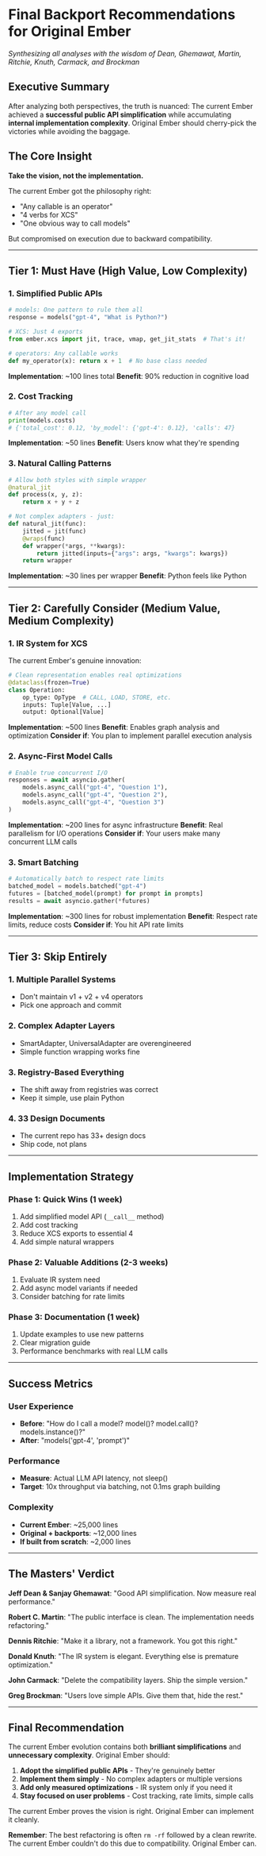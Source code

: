# Final Backport Recommendations for Original Ember

*Synthesizing all analyses with the wisdom of Dean, Ghemawat, Martin, Ritchie, Knuth, Carmack, and Brockman*

## Executive Summary

After analyzing both perspectives, the truth is nuanced: The current Ember achieved a **successful public API simplification** while accumulating **internal implementation complexity**. Original Ember should cherry-pick the victories while avoiding the baggage.

## The Core Insight

**Take the vision, not the implementation.**

The current Ember got the philosophy right:
- "Any callable is an operator"
- "4 verbs for XCS"  
- "One obvious way to call models"

But compromised on execution due to backward compatibility.

---

## Tier 1: Must Have (High Value, Low Complexity)

### 1. Simplified Public APIs

```python
# models: One pattern to rule them all
response = models("gpt-4", "What is Python?")

# XCS: Just 4 exports
from ember.xcs import jit, trace, vmap, get_jit_stats  # That's it!

# operators: Any callable works
def my_operator(x): return x + 1  # No base class needed
```

**Implementation**: ~100 lines total
**Benefit**: 90% reduction in cognitive load

### 2. Cost Tracking

```python
# After any model call
print(models.costs)  
# {'total_cost': 0.12, 'by_model': {'gpt-4': 0.12}, 'calls': 47}
```

**Implementation**: ~50 lines
**Benefit**: Users know what they're spending

### 3. Natural Calling Patterns

```python
# Allow both styles with simple wrapper
@natural_jit
def process(x, y, z):
    return x + y + z

# Not complex adapters - just:
def natural_jit(func):
    jitted = jit(func)
    @wraps(func)
    def wrapper(*args, **kwargs):
        return jitted(inputs={"args": args, "kwargs": kwargs})
    return wrapper
```

**Implementation**: ~30 lines per wrapper
**Benefit**: Python feels like Python

---

## Tier 2: Carefully Consider (Medium Value, Medium Complexity)

### 1. IR System for XCS

The current Ember's genuine innovation:

```python
# Clean representation enables real optimizations
@dataclass(frozen=True)
class Operation:
    op_type: OpType  # CALL, LOAD, STORE, etc.
    inputs: Tuple[Value, ...]
    output: Optional[Value]
```

**Implementation**: ~500 lines
**Benefit**: Enables graph analysis and optimization
**Consider if**: You plan to implement parallel execution analysis

### 2. Async-First Model Calls

```python
# Enable true concurrent I/O
responses = await asyncio.gather(
    models.async_call("gpt-4", "Question 1"),
    models.async_call("gpt-4", "Question 2"),
    models.async_call("gpt-4", "Question 3")
)
```

**Implementation**: ~200 lines for async infrastructure
**Benefit**: Real parallelism for I/O operations
**Consider if**: Your users make many concurrent LLM calls

### 3. Smart Batching

```python
# Automatically batch to respect rate limits
batched_model = models.batched("gpt-4")
futures = [batched_model(prompt) for prompt in prompts]
results = await asyncio.gather(*futures)
```

**Implementation**: ~300 lines for robust implementation
**Benefit**: Respect rate limits, reduce costs
**Consider if**: You hit API rate limits

---

## Tier 3: Skip Entirely

### 1. Multiple Parallel Systems
- Don't maintain v1 + v2 + v4 operators
- Pick one approach and commit

### 2. Complex Adapter Layers  
- SmartAdapter, UniversalAdapter are overengineered
- Simple function wrapping works fine

### 3. Registry-Based Everything
- The shift away from registries was correct
- Keep it simple, use plain Python

### 4. 33 Design Documents
- The current repo has 33+ design docs
- Ship code, not plans

---

## Implementation Strategy

### Phase 1: Quick Wins (1 week)
1. Add simplified model API (`__call__` method)
2. Add cost tracking 
3. Reduce XCS exports to essential 4
4. Add simple natural wrappers

### Phase 2: Valuable Additions (2-3 weeks)
1. Evaluate IR system need
2. Add async model variants if needed
3. Consider batching for rate limits

### Phase 3: Documentation (1 week)
1. Update examples to use new patterns
2. Clear migration guide
3. Performance benchmarks with real LLM calls

---

## Success Metrics

### User Experience
- **Before**: "How do I call a model? model()? model.call()? models.instance()?"
- **After**: "models('gpt-4', 'prompt')"

### Performance  
- **Measure**: Actual LLM API latency, not sleep()
- **Target**: 10x throughput via batching, not 0.1ms graph building

### Complexity
- **Current Ember**: ~25,000 lines
- **Original + backports**: ~12,000 lines
- **If built from scratch**: ~2,000 lines

---

## The Masters' Verdict

**Jeff Dean & Sanjay Ghemawat**: "Good API simplification. Now measure real performance."

**Robert C. Martin**: "The public interface is clean. The implementation needs refactoring."

**Dennis Ritchie**: "Make it a library, not a framework. You got this right."

**Donald Knuth**: "The IR system is elegant. Everything else is premature optimization."

**John Carmack**: "Delete the compatibility layers. Ship the simple version."

**Greg Brockman**: "Users love simple APIs. Give them that, hide the rest."

---

## Final Recommendation

The current Ember evolution contains both **brilliant simplifications** and **unnecessary complexity**. Original Ember should:

1. **Adopt the simplified public APIs** - They're genuinely better
2. **Implement them simply** - No complex adapters or multiple versions
3. **Add only measured optimizations** - IR system only if you need it
4. **Stay focused on user problems** - Cost tracking, rate limits, simple calls

The current Ember proves the vision is right. Original Ember can implement it cleanly.

**Remember**: The best refactoring is often `rm -rf` followed by a clean rewrite. The current Ember couldn't do this due to compatibility. Original Ember can.